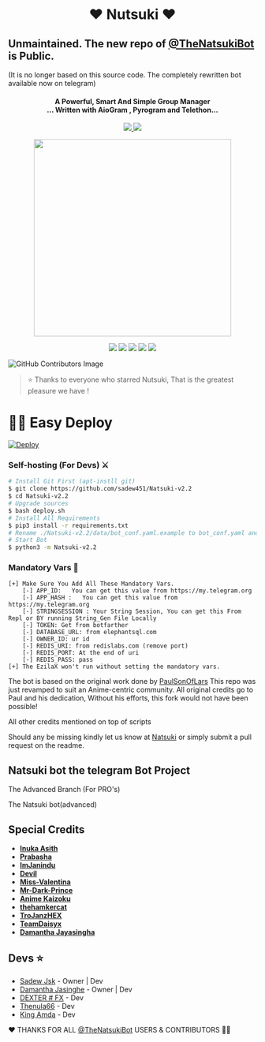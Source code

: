 <h1 align="center"><b>❤️ Nutsuki ❤️</b></h1>

## Unmaintained. The new repo of [@TheNatsukiBot](https://t.me/TheNatsukiBot) is Public. 

(It is no longer based on this source code. The completely rewritten bot available now on telegram)

<h4 align="center">A Powerful, Smart And Simple Group Manager <br> ... Written with AioGram , Pyrogram and Telethon...</h4>
<p align='center'>
  <a href="https://www.python.org/" alt="made-with-python"> <img src="https://img.shields.io/badge/Made%20with-Python-1f425f.svg?style=flat-square&logo=python&color=blue" /> </a>
  <a href="https://github.com/Sadew451/Natsuki-v2.2/graphs/commit-activity" alt="Maintenance"> <img src="https://img.shields.io/badge/Maintained%3F-yes-green.svg?style=flat-square" /> </a>
</p>


<p align="center"><a href="https://t.me/NutsukiSupport_Official"><img src="https://telegra.ph/file/a6281ecaae26667a13716.png" width="400"></a></p>
<p align="center">
    <a href="https://github.com/Sadew451/Natsuki"> <img src="https://img.shields.io/github/reposize/sadew451/Natsukiv2.2color=orange&logo=github&logoColor=green&style=for-the-badge" /></a>
    <a href="https://github.com/sadew451/Natsuki-v2.2/commits/sadew451"> <img src="https://img.shields.io/github/last-commit/sadew451/Natsuki-v2.2?color=brown&logo=github&logoColor=green&style=for-the-badge" /></a>
    <a href="https://github.com/sadew451/Natsuki-v2.2/issues"> <img src="https://img.shields.io/github/issues/sadew451/Natsuki-v2.2?color=blueviolet&logo=github&logoColor=green&style=for-the-badge" /></a>
    <a href="https://github.com/sadew451/Natsuki-v2.2/network/members"> <img src="https://img.shields.io/github/forks/sadew451/Natsuki-v2.2?color=red&logo=github&logoColor=green&style=for-the-badge" /></a>  
    <a href="https://pypi.org/project/Telethon/"> <img src="https://img.shields.io/pypi/v/telethon?color=yellow&label=telethon&logo=python&logoColor=green&style=for-the-badge" /></a>
</p>

![GitHub Contributors Image](https://contrib.rocks/image?repo=Sadew451/Natsuki-v2.2)

> ⭐️ Thanks to everyone who starred Nutsuki, That is the greatest pleasure we have !

# 🏃‍♂️ Easy Deploy 

[![Deploy](https://www.herokucdn.com/deploy/button.svg)](https://heroku.com/deploy?template=https://github.com/sadew451/Natsuki-v2.2.git)


### Self-hosting (For Devs) ⚔
```sh
# Install Git First (apt-instll git)
$ git clone https://github.com/sadew451/Natsuki-v2.2
$ cd Natsuki-v2.2
# Upgrade sources
$ bash deploy.sh
# Install All Requirements 
$ pip3 install -r requirements.txt
# Rename ./Natsuki-v2.2/data/bot_conf.yaml.example to bot_conf.yaml and fill
# Start Bot 
$ python3 -m Natsuki-v2.2
```
### Mandatory Vars 📒
```
[+] Make Sure You Add All These Mandatory Vars. 
    [-] APP_ID:   You can get this value from https://my.telegram.org
    [-] APP_HASH :   You can get this value from https://my.telegram.org
    [-] STRINGSESSION : Your String Session, You can get this From Repl or BY running String_Gen File Locally
    [-] TOKEN: Get from botfarther
    [-] DATABASE_URL: from elephantsql.com
    [-] OWNER_ID: ur id
    [-] REDIS_URI: from redislabs.com (remove port)
    [-] REDIS_PORT: At the end of uri
    [-] REDIS_PASS: pass
[+] The EzilaX won't run without setting the mandatory vars.
```



The bot is based on the original work done by [PaulSonOfLars](https://github.com/PaulSonOfLars)
This repo was just revamped to suit an Anime-centric community. All original credits go to Paul and his dedication, Without his efforts, this fork would not have been possible!

All other credits mentioned on top of scripts

Should any be missing kindly let us know at [Natsuki](https://t.me/Natsuki_Updates) or simply submit a pull request on the readme.

## Natsuki bot the telegram Bot Project
The Advanced Branch (For PRO's)

The Natsuki bot(advanced)

## Special Credits

- **[Inuka Asith](https://github.com/inukaasith)**
- **[Prabasha](https://github.com/prabhasha-p/)**
- **[ImJanindu](https://github.com/imjanindu)** 
- **[Devil](https://github.com/lucifeermorningstar)** 
- **[Miss-Valentina](https://github.com/Miss-Valentina)** 
- **[Mr-Dark-Prince](https://github.com/Mr-Dark-Prince/)** 
- **[Anime Kaizoku](https://github.com/AnimeKaizoku)**
- **[thehamkercat](https://github.com/thehamkercat/)**
- **[TroJanzHEX](https://github.com/TroJanzHEX/)**
- **[TeamDaisyx](https://github.com/teamdaisyx)**
- **[Damantha Jayasingha](https://github.com/damantha126)**

## Devs ⭐️

- [Sadew Jsk](https://Github.com/sadew451) - Owner | Dev
- [Damantha Jasinghe](https://github.com/Damantha126) - Owner | Dev
- [DEXTER # FX](https://github.com/weejays) - Dev
- [Thenula66](https://github.com/thenula63728292) - Dev
- [King Amda](https://github.com/King-Amda) - Dev

❤️ THANKS FOR ALL  [@TheNatsukiBot](https://T.me/TheNatsukiBot) USERS & CONTRIBUTORS 🙋‍♂️
